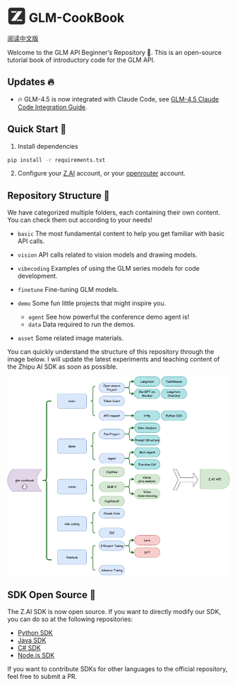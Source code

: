 
<h1>
  <img src="asset/logo.svg" alt="logo" style="height: 1.5em; vertical-align: bottom;" />
  GLM-CookBook
</h1>

[阅读中文版](README.zh.md)

Welcome to the GLM API Beginner’s Repository 📘. This is an open-source tutorial book of introductory code for the GLM API.

## Updates 🔥

+ 🔥 GLM-4.5 is now integrated with Claude Code, see [GLM-4.5 Claude Code Integration Guide](vibecoding/glm-4.5-claude-code-integration.md).

## Quick Start 🚀

1. Install dependencies

```bash
pip install -r requirements.txt
```

2. Configure your [Z.AI](https://z.ai/model-api) account, or your [openrouter](https://openrouter.ai/settings/keys) account.

## Repository Structure 📂

We have categorized multiple folders, each containing their own content. You can check them out according to your needs!

+ `basic` The most fundamental content to help you get familiar with basic API calls.

+ `vision` API calls related to vision models and drawing models.

+ `vibecoding` Examples of using the GLM series models for code development.

+ `finetune` Fine-tuning GLM models.

+ `demo` Some fun little projects that might inspire you.
    + `agent` See how powerful the conference demo agent is!
    + `data` Data required to run the demos.


+ `asset` Some related image materials.

You can quickly understand the structure of this repository through the image below. I will update the latest experiments and teaching content of the Zhipu AI SDK as soon as possible.

![Architecture Diagram](asset/plan.png)

## SDK Open Source 🔧

The Z.AI SDK is now open source. If you want to directly modify our SDK, you can do so at the following repositories:

+ [Python SDK](https://github.com/MetaGLM/zhipuai-sdk-python-v4)
+ [Java SDK](https://github.com/MetaGLM/zhipuai-sdk-java-v4)
+ [C# SDK](https://github.com/MetaGLM/zhipuai-sdk-csharp-v4)
+ [Node.js SDK](https://github.com/MetaGLM/zhipuai-sdk-nodejs-v4)

If you want to contribute SDKs for other languages to the official repository, feel free to submit a PR.
